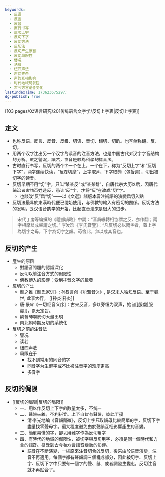```yaml
---
keywords:
  - 反语
  - 反言
  - 反音
  - 直行书写
  - 反切上字
  - 反切下字
  - 反切方法
  - 反切法
  - 反切产生原因
  - 反切局限性
  - 譬况
  - 读若
  - 纽四声法
  - 声韵夹杂
  - 声韵互相影响
  - 时代地域局限性
  - 古今方言语音变化
lastIndexTime: 1736236752977
dg-publish: true
---
```





[[03 pages/02语言研究/201传统语言文字学/反切上字表\|反切上字表]]

## 定义
- 也称反语、反言、反音、反纽、切语、音切、翻切、切韵。也可单称翻、反、切。
- 用两个汉字注出另一个汉字的读音的注音方法。也是中国古代对汉字字音结构的分析。較之譬況，讀若，直音是較為科學的標音法。
- 古时直行书写，反切的两个字一个在上，一个在下，称为“反切上字”和“反切下字”，两字连续快读，“反覆切摩”，上字取声，下字取韵（包括调），切出被切字的读音。
- 反切早期不用“切”字，只叫“某某反”或“某某翻”，自唐代宗大历以后，因唐代统治者害怕百姓造反，忌讳“反”字，才将“反”在改成“切”字。
	- 也談改“反”爲“切”——以《文選》諸版本音注術語的演變爲切入點
- 反切法最早於東漢時代便已開始使用，与佛教的輸入有密切的關係。反切方法的发明，是汉语音韵学的开始，比起直音法来是很大的进步。

> 宋代丁度等编撰的《禮部韻略》中說：“音韻輾轉相協謂之反，亦作翻；兩字相摩以成聲謂之切。”
> 李汝珍《李氏音鑒》：“凡反切必以兩字者，蓋上字為切字之母，下字為切字之韻。苟舍此，無以成其音也。

## 反切的产生
- 產生的原因
	- 對語音問題的認識深化
	- 反切以前注音方式的侷限性
	- 佛教傳入的影響：受到拼音文字的啟發
- 反切的产生
	- 颜之推《颜氏家训》: 孙叔言创《尔雅音义》, 是汉末人独知反语。至于魏世, 此事大行。 [[孙炎\|孙炎]]
	- 唐·景审《一切经音义序》：古来反音，多以旁纽为双声，始自[[服虔\|服虔]]，原无定旨。
	- 魏晉時期反切大量出現
	- 南北朝時期反切的系統化
- 反切之前的注音法
	- 譬况
	- 读若
	- 纽四声法
	- 局限在于
		- 找不到常用的同音的字
		- 同音字为生僻字或不比被注音字的难度更高
		- 多音字

## 反切的侷限
- [[反切的局限\|反切的局限]]
	- 一、用以作反切上下字的數量太多，不统一
	- 二、聲韻夾雜，不利拼音。上下自皆有聲韻，彼此干擾
		-  清·李光地编《音韻闡微》，反切上字只取韻母比較簡單的字，反切下字盡量找零聲母字。最大程度避免由於聲韻互相影響產生的音變。
	- 三、簡單易懂的字，卻以用難字作為反切用字
	- 四、有時代的地域的侷限性，被切字與反切用字，必須是同一個時代和方言的語音。易受到古今和方言語音變動的影響。
		- 語音在不斷演變，一些原來注音切合的反切，後來由於語音演變，注音不再適用。每個字都有聲韻調三個構成部分，因此被切字、反切上字、反切下字中只要有一個字的聲、韻、或者調發生變化，反切注音就不再贴合了。


